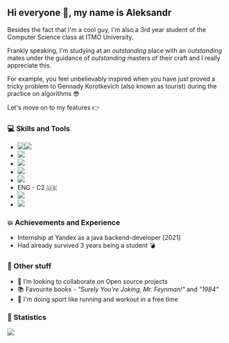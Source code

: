 ## Hi everyone 👋, my name is Aleksandr

Besides the fact that I'm a cool guy, I'm also a 3rd year student of the Computer Science class at ITMO University.

Frankly speaking, I'm studying at an _outstanding_ place with an _outstanding_ mates under the guidance of _outstanding_ masters of their craft and I really appreciate this.

For example, you feel unbelievably inspired when you have just proved a tricky problem to Gennady Korotkevich (also known as tourist) during the practice on algorithms 😎

Let's move on to my features 👉

### 💻 Skills and Tools

- ![](https://img.shields.io/badge/Java-informational?style=flat&logo=java&logoColor=white&labelColor=df5555&color=black)![](https://img.shields.io/badge/Kotlin-informational?style=flat&logo=kotlin&logoColor=white&labelColor=39b0a0&color=black)
- ![](https://img.shields.io/badge/C++-informational?style=flat&logo=c%2b%2b&labelColor=1965C9&logoColor=white&color=black) 
- ![](https://img.shields.io/badge/Python-informational?style=flat&logo=python&logoColor=white&labelColor=dfce63&color=black)
- ![](https://img.shields.io/badge/SQL-informational?style=flat&logo=SQLite&logoColor=white&labelColor=0B814D&color=black)
- ![](https://img.shields.io/badge/Haskell-informational?style=flat&logo=haskell&logoColor=white&labelColor=8842a9&color=black)
- ENG - C2 🇺🇸    
- ![](https://img.shields.io/badge/Git-master-informational?style=flat&logo=git&logoColor=white&labelColor=63df8c&color=black)   
- ![](https://img.shields.io/badge/Math-nb-informational?style=flat&logo=wolfram&logoColor=white&labelColor=0B814D&color=black)                        

### 💥 Achievements and Experience

- Internship at Yandex as a java backend-developer [2021]
- Had already survived 3 years being a student 💣

### 🌇 Other stuff

- 👯 I’m looking to collaborate on Open source projects
- 📚 Favourite books - _"Surely You're Joking, Mr. Feynman!"_ and _"1984"_
- 🏃 I'm doing sport like running and workout in a free time

### 🧮 Statistics
<!-- 
<p align=left> <img src=https://komarev.com/ghpvc/?username=aslastin alt=aslastin /> </p>

<a href="https://gihub.com/aslastin">

<img align=center src="https://github-readme-stats.vercel.app/api?username=aslastin&show_icons=true&count_private=true&include_all_commits=true&title_color=ffffff&bg_color=1965C9&text_color=ffffff&icon_color=ffffff">

</a> -->

<a href="https://gihub.com/aslastin">

<img align=center src="https://github-readme-stats.vercel.app/api/top-langs/?username=aslastin&title_color=ffffff&bg_color=0B814D&text_color=ffffff&icon_color=ffffff&layout=default&card_width=300&langs_count=4">

</a>
